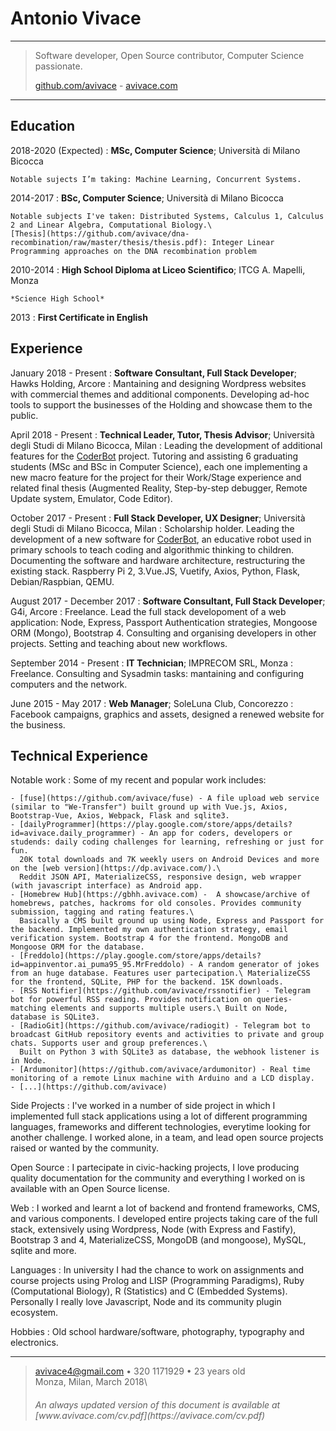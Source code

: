 Antonio Vivace
============

----

> Software developer, Open Source contributor, Computer Science passionate.
> 
> [github.com/avivace](https://github.com/avivace) - [avivace.com](https://avivace.com)

----

Education
---------

2018-2020 (Expected)
:   **MSc, Computer Science**; Università di Milano Bicocca

    Notable sujects I’m taking: Machine Learning, Concurrent Systems.


2014-2017
:   **BSc, Computer Science**; Università di Milano Bicocca

    Notable subjects I've taken: Distributed Systems, Calculus 1, Calculus 2 and Linear Algebra, Computational Biology.\
    [Thesis](https://github.com/avivace/dna-recombination/raw/master/thesis/thesis.pdf): Integer Linear Programming approaches on the DNA recombination problem

2010-2014
:   **High School Diploma at Liceo Scientifico**; ITCG A. Mapelli, Monza

    *Science High School*

2013
:   **First Certificate in English**

Experience
----------

January 2018 - Present
:   **Software Consultant, Full Stack Developer**; Hawks Holding, Arcore
:   Mantaining and designing Wordpress websites with commercial themes and additional components. Developing ad-hoc tools to support the businesses of the Holding and showcase them to the public.

April 2018 - Present
:   **Technical Leader, Tutor, Thesis Advisor**; Università degli Studi di Milano Bicocca, Milan
:   Leading the development of additional features for the [CoderBot](http://www.coderbot.org/) project. Tutoring and assisting 6 graduating students (MSc and BSc in Computer Science), each one implementing a new macro feature for the project for their Work/Stage experience and related final thesis (Augmented Reality, Step-by-step debugger, Remote Update system, Emulator, Code Editor).

October 2017 - Present
:   **Full Stack Developer, UX Designer**; Università degli Studi di Milano Bicocca, Milan
:   Scholarship holder. Leading the development of a new software for [CoderBot](http://www.coderbot.org/), an educative robot used in primary schools to teach coding and algorithmic thinking to children. Documenting the software and hardware architecture, restructuring the existing stack. Raspberry Pi 2, 3.Vue.JS, Vuetify, Axios, Python, Flask, Debian/Raspbian, QEMU.

August 2017 - December 2017
:   **Software Consultant, Full Stack Developer**; G4i, Arcore
:   Freelance. Lead the full stack developoment of a web application: Node, Express, Passport Authentication strategies, Mongoose ORM (Mongo), Bootstrap 4. Consulting and organising developers in other projects. Setting and teaching about new workflows.

September 2014 - Present
:   **IT Technician**; IMPRECOM SRL, Monza
:   Freelance. Consulting and Sysadmin tasks: mantaining and configuring computers and the network.

June 2015 - May 2017
:   **Web Manager**; SoleLuna Club, Concorezzo
:   Facebook campaigns, graphics and assets, designed a renewed website for the business.

Technical Experience
--------------------

Notable work
:   Some of my recent and popular work includes:

    - [fuse](https://github.com/avivace/fuse) - A file upload web service (similar to "We-Transfer") built ground up with Vue.js, Axios, Bootstrap-Vue, Axios, Webpack, Flask and sqlite3.
    - [dailyProgrammer](https://play.google.com/store/apps/details?id=avivace.daily_programmer) - An app for coders, developers or studends: daily coding challenges for learning, refreshing or just for fun.
      20K total downloads and 7K weekly users on Android Devices and more on the [web version](https://dp.avivace.com/).\
      Reddit JSON API, MaterializeCSS, responsive design, web wrapper (with javascript interface) as Android app.
    - [Homebrew Hub](https://gbhh.avivace.com) -  A showcase/archive of homebrews, patches, hackroms for old consoles. Provides community submission, tagging and rating features.\
      Basically a CMS built ground up using Node, Express and Passport for the backend. Implemented my own authentication strategy, email verification system. Bootstrap 4 for the frontend. MongoDB and Mongoose ORM for the database.
    - [Freddolo](https://play.google.com/store/apps/details?id=appinventor.ai_puma95_95.MrFreddolo) - A random generator of jokes from an huge database. Features user partecipation.\ MaterializeCSS for the frontend, SQLite, PHP for the backend. 15K downloads.
    - [RSS Notifier](https://github.com/avivace/rssnotifier) - Telegram bot for powerful RSS reading. Provides notification on queries-matching elements and supports multiple users.\ Built on Node, database is SQLite3.
    - [RadioGit](https://github.com/avivace/radiogit) - Telegram bot to broadcast GitHub repository events and activities to private and group chats. Supports user and group preferences.\
      Built on Python 3 with SQLite3 as database, the webhook listener is in Node.
    - [Ardumonitor](https://github.com/avivace/ardumonitor) - Real time monitoring of a remote Linux machine with Arduino and a LCD display.
    - [...](https://github.com/avivace)


Side Projects
:   I've worked in a number of side project in which I implemented full stack applications using a lot of different programming languages, frameworks and different technologies, everytime looking for another challenge. I worked alone, in a team, and lead open source projects raised or wanted by the community.

Open Source
:   I partecipate in civic-hacking projects, I love producing quality documentation for the community and everything I worked on is available with an Open Source license.

Web
:   I worked and learnt a lot of backend and frontend frameworks, CMS, and various components. I developed entire projects taking care of the full stack, extensively using Wordpress, Node (with Express and Fastify), Bootstrap 3 and 4, MaterializeCSS, MongoDB (and mongoose), MySQL, sqlite and more.

Languages
:   In university I had the chance to work on assignments and course projects using Prolog and LISP (Programming Paradigms), Ruby (Computational Biology), R (Statistics) and C (Embedded Systems). Personally I really love Javascript, Node and its community plugin ecosystem.

Hobbies
:   Old school hardware/software, photography, typography and electronics. 

----

> <avivace4@gmail.com> • 320 1171929 • 23 years old\
> Monza, Milan, March 2018\
> <h6>An always updated version of this document is available at [www.avivace.com/cv.pdf](https://avivace.com/cv.pdf)</h6>
